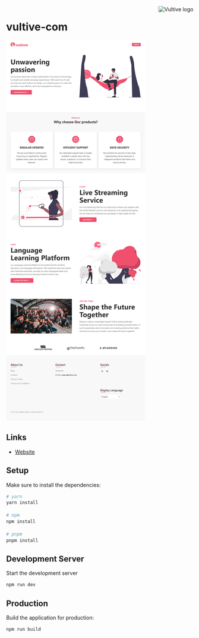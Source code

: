 <a href="https://vultive.com/">
    <img src="https://vultive.com/images/logos/vultive.svg" alt="Vultive logo" align="right" height="40" />
</a>

# vultive-com

![screenshot](github/screenshot.jpg)

## Links

- [Website](https://vultive.com)

## Setup

Make sure to install the dependencies:

```bash
# yarn
yarn install

# npm
npm install

# pnpm
pnpm install
```

## Development Server

Start the development server

```bash
npm run dev
```

## Production

Build the application for production:

```bash
npm run build
```
